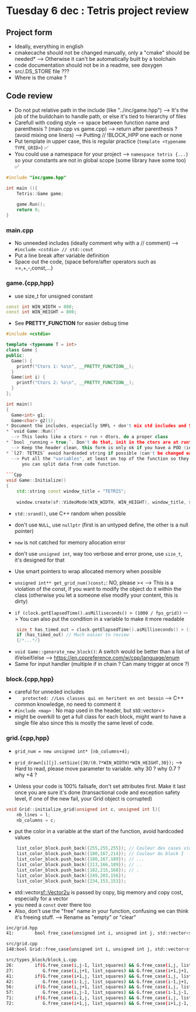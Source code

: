 # Tuesday 6 dec : Tetris project review #

## Project form ##

* Ideally, everything in english
* cmakecache should not be changed manually, only a "cmake" should be needed*
  --> Otherwise it can't be automatically built by a toolchain
* code documentation should not be in a readme, see doxygen
* src/.DS_STORE file ???
* Where is the cmake ?

## Code review ##

* Do not put relative path in the include (like "../inc/game.hpp")
  --> It's the job of the buildchain to handle path, or else it's tied to hierarchy of files
* Carefull with coding style
  --> space between function name and parenthesis ? (main.cpp vs game.cpp)
  --> return after parenthesis ? (avoid mixing one liners)
  --> Putting // !BLOCK_HPP one each or none
* Put template in upper case, this is regular practice (`template <typename TYPE_GRID>`) :white_check_mark:
* You could use a namespace for your project
  --> `namespace tetris {...}` so your constants are not in global scope (some library have some too) :white_check_mark:

```cpp
#include "inc/game.hpp"

int main (){
    Tetris::Game game;
	
    game.Run();
    return 0;
}
```

### main.cpp ###

* No unneeded includes (ideally comment why with a // comment)
  --> `#include <cstdio> // std::cout`
* Put a line break after variable definition
* Space out the code, (space before/after operators such as ==,+,-,const,...)

### game.{cpp,hpp} ###

* use size_t for unsigned constant
```cpp
const int WIN_WIDTH = 800;
const int WIN_HEIGHT = 800;
```

* See __PRETTY_FUNCTION__ for easier debug time

```cpp
#include <cstdio>

template <typename T = int>
class Game {
public:
  Game() {
    printf("Ctors 1: %s\n", __PRETTY_FUNCTION__);
  }
  Game(int i) {
    printf("Ctors 2: %s\n", __PRETTY_FUNCTION__);
  }
};

int main()
{
  Game<int> g1;
  Game<char> g2(1);
* Document the includes, especially SMFL + don't mix std includes and SFML
* `void Game::Run()`
  --> This looks like a ctors + run + dtors, do a proper class
* `bool _running = true;`. Don't do that, init in the ctors are at runtime it's not a static variable
  --> Keep the header clean, this form is only ok if you have a POD (ie: a structure with no ctors)
* `l27: TETRIS` avoid hardcoded string if possible (can't be changed easily)
  --> Put all the "variables", at least on top of the function so they are grouped up and 
	  you can split data from code function.
	  
```Cpp
void Game::Initialize()
{
	std::string const window_title = "TETRIS";
	
    window.create(sf::VideoMode(WIN_WIDTH, WIN_HEIGHT), window_title, sf::Style::Close);
```

* `std::srand()`, use C++ random when possible
* don't use `NULL`, use `nullptr` (first is an untyped define, the other is a null pointer)
* `new` is not catched for memory allocation error
* don't use `unsigned int`, way too verbose and error prone, use `size_t`, it's designed for that
* Use smart pointers to wrap allocated memory when possible

* `unsigned int** get_grid_num()const;`: NO, please ><
  --> This is a violation of the const, if you want to modify the object do it within the class (otherwise you let a someone else modify your content, this is dirty)

* `if (clock.getElapsedTime().asMilliseconds() > (1000 / fps_grid))`
  --> You can also put the condition in a variable to make it more readable

```Cpp
	size_t has_timed_out = clock.getElapsedTime().asMilliseconds() > (1000 / fps_grid);
	if (has_timed_out) // Much easier to review
	{/*...*/}
```

* `void Game::generate_new_block()`: A switch would be better than a list of if/elseif/else
  --> https://en.cppreference.com/w/cpp/language/enum
* Same for input handler (multiple if in chain ? Can many trigger at once ?)

### block.{cpp,hpp} ###

* careful for unneded includes
* `   protected: //Les classes qui en heritent en ont besoin`
  --> C++ common knowledge, no need to comment it
* `#include <map>` : No map used in the header, but std::vector<>
* might be overkill to get a full class for each block, might want to have a single file also since
  this is mostly the same level of code.

### grid.{cpp,hpp} ###

* `grid_num = new unsigned int* [nb_columns+4];`
* `grid_drawn[i][j].setSize({30/(0.7*WIN_WIDTH)*WIN_HEIGHT,30});`
  --> Hard to read, please move parameter to variable. why 30 ? why 0.7 ? why +4 ?
  
* Unless your code is 100% failsafe, don't set attributes first. Make it last once you are sure it's done (transactional code and exception safety level, if one of the new fail, your Grid object is corrupted)
```cpp
void Grid::initialize_grid(unsigned int c, unsigned int l){
    nb_lines = l;
    nb_columns = c;
```

* put the color in a variable at the start of the function, avoid hardcoded values
```cpp
    list_color_block.push_back({255,255,255}); // Couleur des cases vides
    list_color_block.push_back({180,167,214}); // Couleur du block I
    list_color_block.push_back({180,167,189}); // ...
    list_color_block.push_back({213,166,189}); // ..
    list_color_block.push_back({182,215,168}); // .
    list_color_block.push_back({249,203,156});
    list_color_block.push_back({234,153,153});
```

* std::vector<sf::Vector2u> is passed by copy, big memory and copy cost, especially for a vector
* you need a `const` over there too
* Also, don't use the "free" name in your function, confusing we can think it's freeing stuff.
  --> Rename as "empty" or "clear"
```bash
inc/grid.hpp
41:        bool free_case(unsigned int i, unsigned int j, std::vector<sf::Vector2u> list_squares);

src/grid.cpp
148:bool Grid::free_case(unsigned int i, unsigned int j, std::vector<sf::Vector2u> list_squares){

src/types_block/block_L.cpp
26:        if(G.free_case(i,j-1, list_squares) && G.free_case(i,j, list_squares) &&
27:           G.free_case(i,j+1, list_squares) && G.free_case(i+1,j+1, list_squares) ){
41:        if(G.free_case(i+1,j, list_squares) && G.free_case(i,j, list_squares) &&
42:           G.free_case(i-1,j, list_squares) && G.free_case(i-1,j+1, list_squares) ){
56:        if(G.free_case(i,j+1, list_squares) && G.free_case(i,j, list_squares) &&
57:           G.free_case(i,j-1, list_squares) && G.free_case(i-1,j-1, list_squares) ){
71:        if(G.free_case(i-1,j, list_squares) && G.free_case(i,j, list_squares) &&
72:           G.free_case(i+1,j, list_squares) && G.free_case(i+1,j-1, list_squares) ){
```

